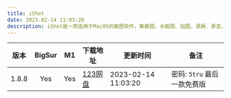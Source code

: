 ```yaml
---
title: iShot
date: 2023-02-14 11:03:20
description: iShot是一款适用于MacOS的截图软件，集截图、长截图、贴图、录屏、录音、OCR、翻译、取色、标注为一体。
---
```


| 版本  | BigSur |  M1   | 下载地址                                         | 更新时间            |  备注            |
| :---: | :----: | :---: | ------------------------------------------------ | ------------------- | ------------------- |
| 1.8.8  |  Yes   |  Yes  | [123网盘](https://www.123pan.com/s/6VOKVv-rYMGh) | 2023-02-14 11:03:20 | 密码: `5tru` 最后一款免费版 |
